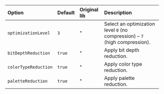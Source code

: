 | Option               | Default | Original lib | Description                                                                 |
| :------------------- | :------ | :----------- | :-------------------------------------------------------------------------- |
| `optimizationLevel`  | `3`     | "            | Select an optimization level `0` (no compression) – `7` (high compression). |
| `bitDepthReduction`  | `true`  | "            | Apply bit depth reduction.                                                  |
| `colorTypeReduction` | `true`  | "            | Apply color type reduction.                                                 |
| `paletteReduction`   | `true`  | "            | Apply palette reduction.                                                    |
